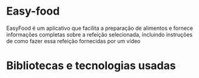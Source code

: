 # Easy-food
EasyFood é um aplicativo que facilita a preparação de alimentos e fornece informações completas sobre a refeição selecionada, incluindo instruções de como fazer essa refeição fornecidas por um vídeo


# Bibliotecas e tecnologias usadas

